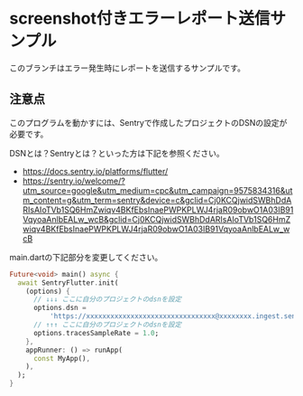 # screenshot付きエラーレポート送信サンプル

このブランチはエラー発生時にレポートを送信するサンプルです。

## 注意点

このプログラムを動かすには、Sentryで作成したプロジェクトのDSNの設定が必要です。

DSNとは？Sentryとは？といった方は下記を参照ください。

* https://docs.sentry.io/platforms/flutter/
* https://sentry.io/welcome/?utm_source=google&utm_medium=cpc&utm_campaign=9575834316&utm_content=g&utm_term=sentry&device=c&gclid=Cj0KCQjwidSWBhDdARIsAIoTVb1SQ6HmZwiqv4BKfEbsInaePWPKPLWJ4rjaR09obwO1A03IB91VqyoaAnlbEALw_wcB&gclid=Cj0KCQjwidSWBhDdARIsAIoTVb1SQ6HmZwiqv4BKfEbsInaePWPKPLWJ4rjaR09obwO1A03IB91VqyoaAnlbEALw_wcB

main.dartの下記部分を変更してください。

```dart
Future<void> main() async {
  await SentryFlutter.init(
    (options) {
      // ↓↓↓ ここに自分のプロジェクトのdsnを設定
      options.dsn =
          'https://xxxxxxxxxxxxxxxxxxxxxxxxxxxxxxxx@xxxxxxxx.ingest.sentry.io/xxxxxxx';
      // ↑↑↑ ここに自分のプロジェクトのdsnを設定
      options.tracesSampleRate = 1.0;
    },
    appRunner: () => runApp(
      const MyApp(),
    ),
  );
}
```
